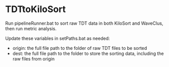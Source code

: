# TDTtoKiloSort

Run pipelineRunner.bat to sort raw TDT data in both KiloSort and WaveClus, then run metric analysis.

Update these variables in setPaths.bat as needed:
- origin: the full file path to the folder of raw TDT files to be sorted
- dest: the full file path to the folder to store the sorting data, including the raw files from origin
